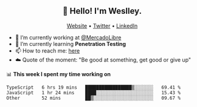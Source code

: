 <h2 align="center">👋 Hello! I'm Weslley.</h2>
<p align="center">
  <a href="http://weslleyneri.com.br">Website</a> •
  <a href="https://twitter.com/Weslley_Neri">Twitter</a> •
  <a href="https://www.linkedin.com/in/weslley-neri-3658908b">LinkedIn</a>
</p>


- 🔭 I’m currently working at [@MercadoLibre](https://github.com/mercadolibre)
- 🌱 I’m currently learning **Penetration Testing**
- 📫 How to reach me: [here](mailto:weslley39@gmail.com)
- ☁️ Quote of the moment: "Be good at something, get good or give up"

📊 **This week I spent my time working on**
<!--START_SECTION:waka-->

```text
TypeScript   6 hrs 19 mins   █████████████████▒░░░░░░░   69.41 %
JavaScript   1 hr 24 mins    ████░░░░░░░░░░░░░░░░░░░░░   15.43 %
Other        52 mins         ██▒░░░░░░░░░░░░░░░░░░░░░░   09.67 %
```

<!--END_SECTION:waka-->

<!-- Inspired by https://github.com/gruselhaus/gruselhaus -->